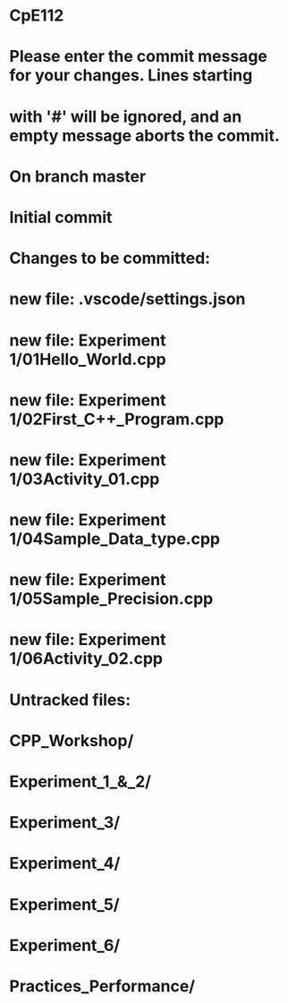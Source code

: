 # CpE112

# Please enter the commit message for your changes. Lines starting
# with '#' will be ignored, and an empty message aborts the commit.
#
# On branch master
#
# Initial commit
#
# Changes to be committed:
#	new file:   .vscode/settings.json
#	new file:   Experiment 1/01Hello_World.cpp
#	new file:   Experiment 1/02First_C++_Program.cpp
#	new file:   Experiment 1/03Activity_01.cpp
#	new file:   Experiment 1/04Sample_Data_type.cpp
#	new file:   Experiment 1/05Sample_Precision.cpp
#	new file:   Experiment 1/06Activity_02.cpp
#
# Untracked files:
#	CPP_Workshop/
#	Experiment_1_&_2/
#	Experiment_3/
#	Experiment_4/
#	Experiment_5/
#	Experiment_6/
#	Practices_Performance/
#
